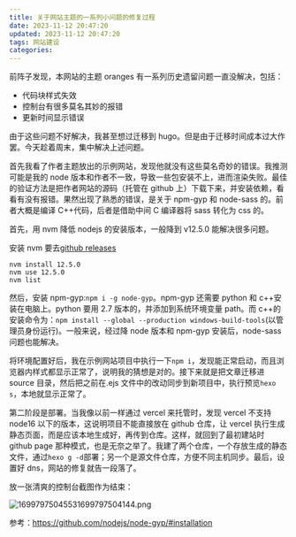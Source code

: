 ```yaml
---
title: 关于网站主题的一系列小问题的修复过程
date: 2023-11-12 20:47:20
updated: 2023-11-12 20:47:20
tags: 网站建设
categories:
---
```


前阵子发现，本网站的主题 oranges 有一系列历史遗留问题一直没解决，包括：

- 代码块样式失效
- 控制台有很多莫名其妙的报错
- 更新时间显示错误

由于这些问题不好解决，我甚至想过迁移到 hugo。但是由于迁移时间成本过大作罢。今天趁着周末，集中解决上述问题。

首先我看了作者主题放出的示例网站，发现他就没有这些莫名奇妙的错误。我推测可能是我的 node 版本和作者不一致，导致一些包安装不上，进而渲染失败。最佳的验证方法是把作者网站的源码（托管在 github 上）下载下来，并安装依赖，看看有没有报错。果然出现了熟悉的错误，是关于 npm-gyp 和 node-sass 的。前者大概是编译 C++代码，后者是借助中间 C 编译器将 sass 转化为 css 的。

首先，用 nvm 降低 nodejs 的安装版本，一般降到 v12.5.0 能解决很多问题。

安装 nvm 要去[github releases](https://github.com/coreybutler/nvm-windows/releases)

```
nvm install 12.5.0
nvm use 12.5.0
nvm list
```

然后，安装 npm-gyp:`npm i -g node-gyp`。npm-gyp 还需要 python 和 c++安装在电脑上。python 要用 2.7 版本的，并添加到系统环境变量 path。而 c++的安装命令为：`npm install --global --production windows-build-tools`(以管理员身份运行)。一般来说，经过降 node 版本和 npm-gyp 安装后，node-sass 问题也能解决。

将环境配置好后，我在示例网站项目中执行一下`npm i`，发现能正常启动，而且浏览器内样式都显示正常了，说明我的猜想是对的。接下来就是把文章迁移进 source 目录，然后把之前在.ejs 文件中的改动同步到新项目中，执行预览`hexo s`，本地就显示正常了。

第二阶段是部署。当我像以前一样通过 vercel 来托管时，发现 vercel 不支持 node16 以下的版本，这说明项目不能直接放在 github 仓库，让 vercel 执行生成静态页面，而是应该本地生成好，再传到仓库。这样，就回到了最初建站时 github page 那种模式，也是无奈之举了。我建了两个仓库，一个存放生成的静态文件，通过`hexo g -d`部署；另一个是源文件仓库，方便不同主机同步。最后，设置好 dns，网站的修复就告一段落了。

放一张清爽的控制台截图作为结束：

![16997975045531699797504144.png](https://fastly.jsdelivr.net/gh/li199-code/blog-img-2@main/16997975045531699797504144.png)

参考：https://github.com/nodejs/node-gyp/#installation
